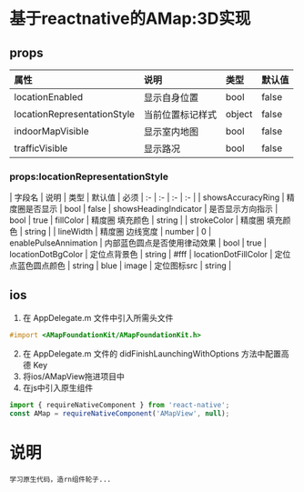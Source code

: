 # 基于reactnative的AMap:3D实现

## props

| 属性 | 说明 | 类型 | 默认值 
| :- | :- | :- |  :- | 
| locationEnabled | 显示自身位置 | bool | false
| locationRepresentationStyle | 当前位置标记样式 | object | false
| indoorMapVisible | 显示室内地图 | bool | false
| trafficVisible | 显示路况 | bool | false

### props:locationRepresentationStyle

| 字段名 | 说明 | 类型 | 默认值 | 必须
| :- | :- | :- |  :- | 
| showsAccuracyRing | 精度圈是否显示 | bool | false
| showsHeadingIndicator | 是否显示方向指示 | bool | true
| fillColor | 精度圈 填充颜色 | string | 
| strokeColor | 精度圈 填充颜色 | string | 
| lineWidth | 精度圈 边线宽度 | number | 0
| enablePulseAnnimation | 内部蓝色圆点是否使用律动效果 | bool | true
| locationDotBgColor | 定位点背景色 | string | #fff
| locationDotFillColor | 定位点蓝色圆点颜色 | string | blue
| image | 定位图标src | string | 


## ios

1. 在 AppDelegate.m 文件中引入所需头文件
```objective-c
#import <AMapFoundationKit/AMapFoundationKit.h>
```
2. 在 AppDelegate.m 文件的 didFinishLaunchingWithOptions 方法中配置高德 Key
3. 将ios/AMapView拖进项目中
4. 在js中引入原生组件
```javascript
import { requireNativeComponent } from 'react-native';
const AMap = requireNativeComponent('AMapView', null);
```


# 说明

    学习原生代码，造rn组件轮子...
